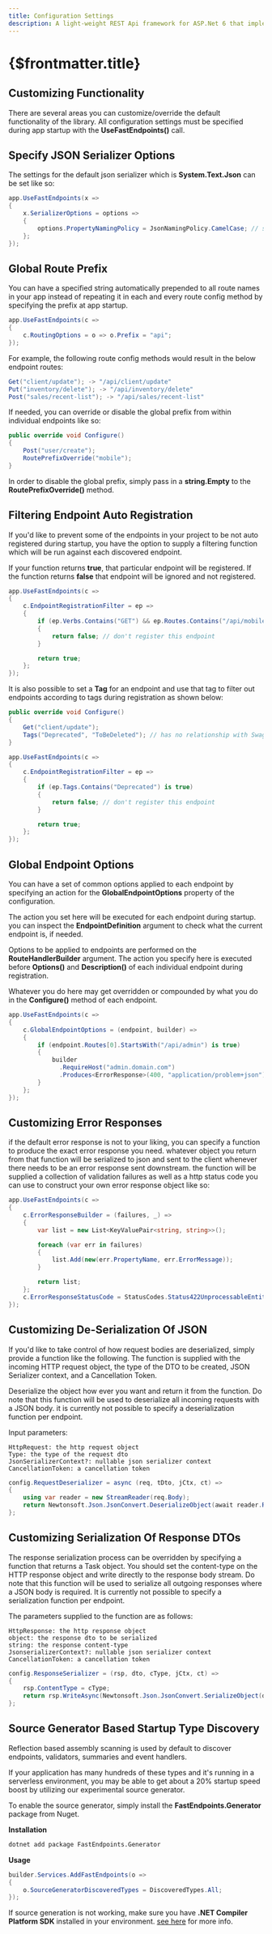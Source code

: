 ```yaml
---
title: Configuration Settings
description: A light-weight REST Api framework for ASP.Net 6 that implements REPR (Request-Endpoint-Response) Pattern.
---
```


# {$frontmatter.title}

## Customizing Functionality

There are several areas you can customize/override the default functionality of the library. All configuration settings must be specified during app startup with the **UseFastEndpoints()** call.

## Specify JSON Serializer Options

The settings for the default json serializer which is **System.Text.Json** can be set like so:

```cs
app.UseFastEndpoints(x =>
{
    x.SerializerOptions = options =>
    {
        options.PropertyNamingPolicy = JsonNamingPolicy.CamelCase; // set null for pascal case
    };
});
```

## Global Route Prefix

You can have a specified string automatically prepended to all route names in your app instead of repeating it in each and every route config method by specifying the prefix at app startup.

```cs |title=Program.cs
app.UseFastEndpoints(c =>
{
    c.RoutingOptions = o => o.Prefix = "api";
});
```

For example, the following route config methods would result in the below endpoint routes:

```cs
Get("client/update"); -> "/api/client/update"
Put("inventory/delete"); -> "/api/inventory/delete"
Post("sales/recent-list"); -> "/api/sales/recent-list"
```

If needed, you can override or disable the global prefix from within individual endpoints like so:

```cs
public override void Configure()
{
    Post("user/create");
    RoutePrefixOverride("mobile");
}
```

In order to disable the global prefix, simply pass in a **string.Empty** to the **RoutePrefixOverride()** method.

## Filtering Endpoint Auto Registration

If you'd like to prevent some of the endpoints in your project to be not auto registered during startup, you have the option to supply a filtering function which will be run against each discovered endpoint.

If your function returns **true**, that particular endpoint will be registered. If the function returns **false** that endpoint will be ignored and not registered.

```cs
app.UseFastEndpoints(c =>
{
    c.EndpointRegistrationFilter = ep =>
    {
        if (ep.Verbs.Contains("GET") && ep.Routes.Contains("/api/mobile/test"))
        {
            return false; // don't register this endpoint
        }

        return true;
    };
});
```

It is also possible to set a **Tag** for an endpoint and use that tag to filter out endpoints according to tags during registration as shown below:

```cs
public override void Configure()
{
    Get("client/update");
    Tags("Deprecated", "ToBeDeleted"); // has no relationship with Swagger tags
}

app.UseFastEndpoints(c =>
{
    c.EndpointRegistrationFilter = ep =>
    {
        if (ep.Tags.Contains("Deprecated") is true)
        {
            return false; // don't register this endpoint
        }

        return true;
    };
});
```

## Global Endpoint Options

You can have a set of common options applied to each endpoint by specifying an action for the **GlobalEndpointOptions** property of the configuration.

The action you set here will be executed for each endpoint during startup. you can inspect the **EndpointDefinition** argument to check what the current endpoint is, if needed.

Options to be applied to endpoints are performed on the **RouteHandlerBuilder** argument. The action you specify here is executed before **Options()** and **Description()** of each individual endpoint during registration.

Whatever you do here may get overridden or compounded by what you do in the **Configure()** method of each endpoint.

```cs
app.UseFastEndpoints(c =>
{
    c.GlobalEndpointOptions = (endpoint, builder) =>
    {
        if (endpoint.Routes[0].StartsWith("/api/admin") is true)
        {
            builder
              .RequireHost("admin.domain.com")
              .Produces<ErrorResponse>(400, "application/problem+json");
        }
    };
});
```

## Customizing Error Responses

if the default error response is not to your liking, you can specify a function to produce the exact error response you need. whatever object you return from that function will be serialized to json and sent to the client whenever there needs to be an error response sent downstream. the function will be supplied a collection of validation failures as well as a http status code you can use to construct your own error response object like so:

```cs
app.UseFastEndpoints(c =>
{
    c.ErrorResponseBuilder = (failures, _) =>
    {
        var list = new List<KeyValuePair<string, string>>();

        foreach (var err in failures)
        {
            list.Add(new(err.PropertyName, err.ErrorMessage));
        }

        return list;
    };
    c.ErrorResponseStatusCode = StatusCodes.Status422UnprocessableEntity;
});
```

## Customizing De-Serialization Of JSON

If you'd like to take control of how request bodies are deserialized, simply provide a function like the following.
The function is supplied with the incoming HTTP request object, the type of the DTO to be created, JSON Serializer context, and a Cancellation Token.

Deserialize the object how ever you want and return it from the function. Do note that this function will be used to deserialize all incoming requests with a JSON body. it is currently not possible to specify a deserialization function per endpoint.

Input parameters:

```
HttpRequest: the http request object
Type: the type of the request dto
JsonSerializerContext?: nullable json serializer context
CancellationToken: a cancellation token
```

```cs
config.RequestDeserializer = async (req, tDto, jCtx, ct) =>
{
    using var reader = new StreamReader(req.Body);
    return Newtonsoft.Json.JsonConvert.DeserializeObject(await reader.ReadToEndAsync(), tDto);
};
```

## Customizing Serialization Of Response DTOs

The response serialization process can be overridden by specifying a function that returns a Task object.
You should set the content-type on the HTTP response object and write directly to the response body stream.
Do note that this function will be used to serialize all outgoing responses where a JSON body is required.
It is currently not possible to specify a serialization function per endpoint.

The parameters supplied to the function are as follows:

```
HttpResponse: the http response object
object: the response dto to be serialized
string: the response content-type
JsonserializerContext?: nullable json serializer context
CancellationToken: a cancellation token
```

```cs
config.ResponseSerializer = (rsp, dto, cType, jCtx, ct) =>
{
    rsp.ContentType = cType;
    return rsp.WriteAsync(Newtonsoft.Json.JsonConvert.SerializeObject(dto), ct);
};
```

## Source Generator Based Startup Type Discovery

Reflection based assembly scanning is used by default to discover endpoints, validators, summaries and event handlers.

If your application has many hundreds of these types and it's running in a serverless environment, you may be able to get about a 20% startup speed boost by utilizing our experimental source generator.

To enable the source generator, simply install the **FastEndpoints.Generator** package from Nuget.

**Installation**

```sh |copy
dotnet add package FastEndpoints.Generator
```

**Usage**

```cs |title=Program.cs
builder.Services.AddFastEndpoints(o =>
{
    o.SourceGeneratorDiscoveredTypes = DiscoveredTypes.All;
});
```

If source generation is not working, make sure you have **.NET Compiler Platform SDK** installed in your environment. [see here](https://github.com/dj-nitehawk/FastEndpoints/issues/117#issuecomment-1136891324) for more info.
